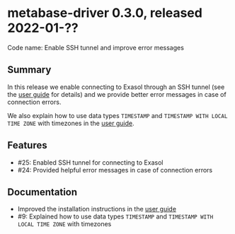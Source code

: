 # metabase-driver 0.3.0, released 2022-01-??

Code name: Enable SSH tunnel and improve error messages

## Summary

In this release we enable connecting to Exasol through an SSH tunnel (see the [user guide](../user_guide/user_guide.md#connecting-through-an–ssh–tunnel) for details) and we provide better error messages in case of connection errors.

We also explain how to use data types `TIMESTAMP` and `TIMESTAMP WITH LOCAL TIME ZONE` with timezones in the [user guide](../user_guide/user_guide.md#timestamps-and-time-zone).

## Features

* #25: Enabled SSH tunnel for connecting to Exasol
* #24: Provided helpful error messages in case of connection errors

## Documentation

* Improved the installation instructions in the [user guide](../user_guide/user_guide.md#installing-the-driver)
* #9: Explained how to use data types `TIMESTAMP` and `TIMESTAMP WITH LOCAL TIME ZONE` with timezones
